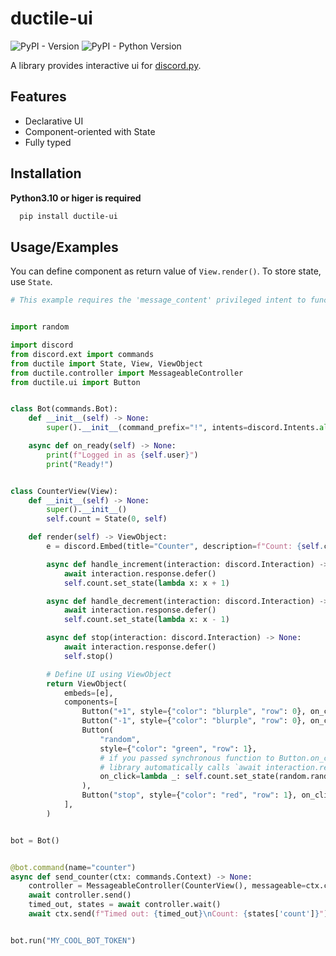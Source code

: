 
# ductile-ui

![PyPI - Version](https://img.shields.io/pypi/v/ductile-ui)
![PyPI - Python Version](https://img.shields.io/pypi/pyversions/ductile-ui)

A library provides interactive ui for [discord.py](https://github.com/Rapptz/discord.py).


## Features

- Declarative UI
- Component-oriented with State
- Fully typed

## Installation

**Python3.10 or higer is required**

```bash
  pip install ductile-ui
```


## Usage/Examples

You can define component as return value of `View.render()`.
To store state, use `State`.

```python
# This example requires the 'message_content' privileged intent to function.


import random

import discord
from discord.ext import commands
from ductile import State, View, ViewObject
from ductile.controller import MessageableController
from ductile.ui import Button


class Bot(commands.Bot):
    def __init__(self) -> None:
        super().__init__(command_prefix="!", intents=discord.Intents.all())

    async def on_ready(self) -> None:
        print(f"Logged in as {self.user}")
        print("Ready!")


class CounterView(View):
    def __init__(self) -> None:
        super().__init__()
        self.count = State(0, self)

    def render(self) -> ViewObject:
        e = discord.Embed(title="Counter", description=f"Count: {self.count.get_state()}")

        async def handle_increment(interaction: discord.Interaction) -> None:
            await interaction.response.defer()
            self.count.set_state(lambda x: x + 1)

        async def handle_decrement(interaction: discord.Interaction) -> None:
            await interaction.response.defer()
            self.count.set_state(lambda x: x - 1)

        async def stop(interaction: discord.Interaction) -> None:
            await interaction.response.defer()
            self.stop()

        # Define UI using ViewObject
        return ViewObject(
            embeds=[e],
            components=[
                Button("+1", style={"color": "blurple", "row": 0}, on_click=handle_increment),
                Button("-1", style={"color": "blurple", "row": 0}, on_click=handle_decrement),
                Button(
                    "random",
                    style={"color": "green", "row": 1},
                    # if you passed synchronous function to Button.on_click,
                    # library automatically calls `await interaction.response.defer()`.
                    on_click=lambda _: self.count.set_state(random.randint(0, 100)),
                ),
                Button("stop", style={"color": "red", "row": 1}, on_click=stop),
            ],
        )


bot = Bot()


@bot.command(name="counter")
async def send_counter(ctx: commands.Context) -> None:
    controller = MessageableController(CounterView(), messageable=ctx.channel)
    await controller.send()
    timed_out, states = await controller.wait()
    await ctx.send(f"Timed out: {timed_out}\nCount: {states['count']}")


bot.run("MY_COOL_BOT_TOKEN")

```
